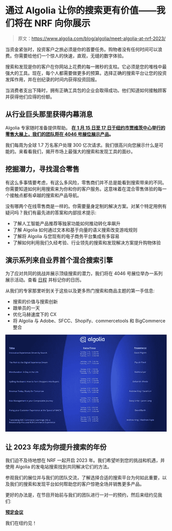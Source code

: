 # 通过 Algolia 让你的搜索更有价值——我们将在 NRF 向你展示

> 原文：<https://www.algolia.com/blog/algolia/meet-algolia-at-nrf-2023/>

当资金紧张时，投资客户之旅必须是你的首要任务。购物者没有任何时间可以浪费。你需要给他们一个惊人的快速，直观，无缝的数字体验。

搜索和发现是你的客户在你网站上花费的每一微秒的支柱。它必须是您的堆栈中最强大的工具。现在，每个人都需要做更多的预算。选择正确的搜索平台让您的投资发挥作用，并在创纪录的时间内获得投资回报。

当消费者支出下降时，拥有正确工具包的企业会取得成功。他们知道如何接触顾客并获得他们应得的份额。

## [](#get-the-inside-scoop-from-an-industry-powerhouse)从行业巨头那里获得内幕消息

Algolia 专家随时准备提供帮助。 **[在 1 月 15 日至 17 日于纽约市贾维茨中心举行的零售大展上，我们的团队将在 4046 号展位展示产品](https://www.algolia.com/lp/event-nrf-2023/)。**

我们每周为全球 1.7 万名客户处理 300 亿次请求。我们很高兴向您展示什么是可能的。来看看我们，揭开市场上最强大的搜索和发现工具的面纱。

## [](#dig-into-the-potential-of-search-for-hybrid-retail)**挖掘潜力，寻找混合零售**

有这么多事情要考虑，有这么多风险，零售商们并不总是能看到搜索带来的不同。你需要知道如何利用搜索来为你和你的客户服务。这意味着在混合零售体验的每一个接触点都有卓越的搜索和产品导航。

没有哪两个在线零售商是一样的。你需要量身定制的解决方案。对某个特定用例有疑问吗？我们有最先进的答案和内部技术提示:

*   了解人工智能产品推荐等独家功能如何推动转化率飙升
*   了解 Algolia 如何通过文本和基于向量的语义搜索改变游戏规则
*   了解将 Algolia 与您现有的电子商务平台集成有多容易
*   了解如何利用我们久经考验、行业领先的搜索和发现解决方案提升购物体验

## [](#presentation-series-from-the-industry%e2%80%99s-first-hybrid-search-engine)**演示系列来自业界首个混合搜索引擎**

为了应对共同的挑战并展示顶级搜索的潜力，我们将在 4046 号展位举办一系列展示活动。查看 [日程](https://res.cloudinary.com/hilnmyskv/image/upload/v1671048870/Algolia_NRF_Presentation_Schedule_v2_xbew8q.jpg) 并标记你的日历。

从我们的专家那里听到关于这些以及更多热门搜索和商品主题的第一手信息:

*   搜索的价值与搜索创新
*   跟单员的一天
*   优化马赫速度下的 CX
*   将 Algolia 与 Adobe、SFCC、Shopify、commercetools 和 BigCommerce 整合

[![Algolia NRF Presentation Schedule](img/212d1200f859c5fc9b519e461157b53e.png)](https://res.cloudinary.com/hilnmyskv/image/upload/v1671048870/Algolia_NRF_Presentation_Schedule_v2_xbew8q.jpg)

## [](#make-2023-the-year-you-elevate-search)**让 2023 年成为你提升搜索的年份**

我们迫不及待地想在 NRF 一起开启 2023 年。我们希望听到您的挑战和机遇，并使用 Algolia 的发电站搜索找到共同解决它们的方法。

参观我们的展位并与我们的团队交流，了解选择合适的搜索平台为何如此重要，以及我们的搜索和发现平台如何帮助您的客户惊艳全场并销售更多产品。

更好的办法是，在节目开始前与我们的团队进行一对一的预约，然后来纽约见我们:

**[预定会议](https://www.algolia.com/lp/event-nrf-2023/)**

我们在纽约见！